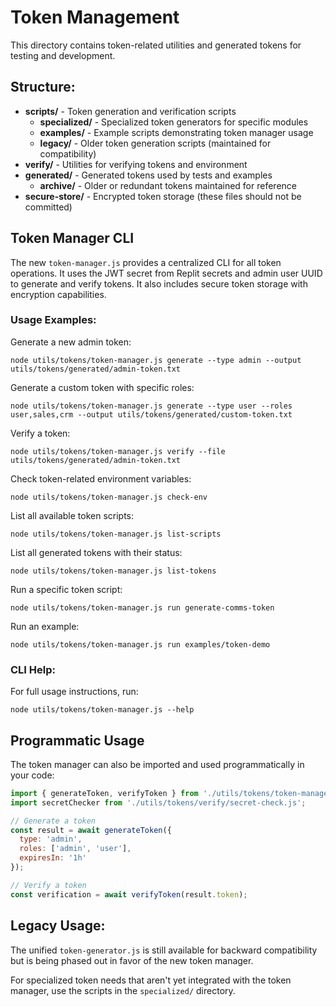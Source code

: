 # Token Management

This directory contains token-related utilities and generated tokens for testing and development.

## Structure:
- **scripts/** - Token generation and verification scripts
  - **specialized/** - Specialized token generators for specific modules
  - **examples/** - Example scripts demonstrating token manager usage
  - **legacy/** - Older token generation scripts (maintained for compatibility)
- **verify/** - Utilities for verifying tokens and environment
- **generated/** - Generated tokens used by tests and examples
  - **archive/** - Older or redundant tokens maintained for reference
- **secure-store/** - Encrypted token storage (these files should not be committed)

## Token Manager CLI

The new `token-manager.js` provides a centralized CLI for all token operations. It uses the JWT secret from Replit secrets and admin user UUID to generate and verify tokens. It also includes secure token storage with encryption capabilities.

### Usage Examples:

Generate a new admin token:
```
node utils/tokens/token-manager.js generate --type admin --output utils/tokens/generated/admin-token.txt
```

Generate a custom token with specific roles:
```
node utils/tokens/token-manager.js generate --type user --roles user,sales,crm --output utils/tokens/generated/custom-token.txt
```

Verify a token:
```
node utils/tokens/token-manager.js verify --file utils/tokens/generated/admin-token.txt
```

Check token-related environment variables:
```
node utils/tokens/token-manager.js check-env
```

List all available token scripts:
```
node utils/tokens/token-manager.js list-scripts
```

List all generated tokens with their status:
```
node utils/tokens/token-manager.js list-tokens
```

Run a specific token script:
```
node utils/tokens/token-manager.js run generate-comms-token
```

Run an example:
```
node utils/tokens/token-manager.js run examples/token-demo
```

### CLI Help:

For full usage instructions, run:
```
node utils/tokens/token-manager.js --help
```

## Programmatic Usage

The token manager can also be imported and used programmatically in your code:

```javascript
import { generateToken, verifyToken } from './utils/tokens/token-manager.js';
import secretChecker from './utils/tokens/verify/secret-check.js';

// Generate a token
const result = await generateToken({
  type: 'admin',
  roles: ['admin', 'user'],
  expiresIn: '1h'
});

// Verify a token
const verification = await verifyToken(result.token);
```

## Legacy Usage:
The unified `token-generator.js` is still available for backward compatibility but is being phased out in favor of the new token manager.

For specialized token needs that aren't yet integrated with the token manager, use the scripts in the `specialized/` directory.

